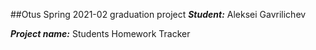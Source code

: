 ##Otus Spring 2021-02 graduation project
**_Student:_** Aleksei Gavrilichev

**_Project name:_** Students Homework Tracker